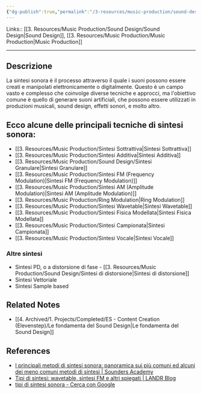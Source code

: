 ```yaml
---
{"dg-publish":true,"permalink":"/3-resources/music-production/sound-design/sintesi-sonora/"}
---
```


Links:: [[3. Resources/Music Production/Sound Design/Sound Design\|Sound Design]], [[3. Resources/Music Production/Music Production\|Music Production]]

---
## Descrizione 

La sintesi sonora è il processo attraverso il quale i suoni possono essere creati e manipolati elettronicamente o digitalmente. Questo è un campo vasto e complesso che coinvolge diverse tecniche e approcci, ma l'obiettivo comune è quello di generare suoni artificiali, che possono essere utilizzati in produzioni musicali, sound design, effetti sonori, e molto altro.

## Ecco alcune delle principali tecniche di sintesi sonora:

- [[3. Resources/Music Production/Sintesi Sottrattiva\|Sintesi Sottrattiva]]
- [[3. Resources/Music Production/Sintesi Additiva\|Sintesi Additiva]]
- [[3. Resources/Music Production/Sound Design/Sintesi Granulare\|Sintesi Granulare]]
- [[3. Resources/Music Production/Sintesi FM (Frequency Modulation)\|Sintesi FM (Frequency Modulation)]]
- [[3. Resources/Music Production/Sintesi AM (Amplitude Modulation)\|Sintesi AM (Amplitude Modulation)]]
- [[3. Resources/Music Production/Ring Modulation\|Ring Modulation]]
- [[3. Resources/Music Production/Sintesi Wavetable\|Sintesi Wavetable]]
- [[3. Resources/Music Production/Sintesi Fisica Modellata\|Sintesi Fisica Modellata]]
- [[3. Resources/Music Production/Sintesi Campionata\|Sintesi Campionata]]
- [[3. Resources/Music Production/Sintesi Vocale\|Sintesi Vocale]]


### Altre sintesi

- Sintesi PD, o a distorsione di fase - [[3. Resources/Music Production/Sound Design/Sintesi di distorsione\|Sintesi di distorsione]]
- Sintesi Vettoriale
- Sintesi Sample based



## Related Notes

- [[4. Archived/1. Projects/Completed/ES - Content Creation (Elevenstep)/Le fondamenta del Sound Design\|Le fondamenta del Sound Design]]



## References

- [I principali metodi di sintesi sonora: panoramica sui più comuni ed alcuni dei meno comuni metodi di sintesi | Sounders Academy](https://my.sounders.academy/blog/i-principali-metodi-di-sintesi-sonora-panoramica-sui-piu-comuni-ed-alcuni-dei-meno-comuni-metodi-di-sintesi/)
- [Tipi di sintesi: wavetable, sintesi FM e altri spiegati | LANDR Blog](https://blog.landr.com/it/tipi-di-sintesi-wavetable-sintesi-fm-e-altri-spiegati/)
- [tipi di sintesi sonora - Cerca con Google](https://www.google.com/search?q=tipi+di+sintesi+sonora&oq=tipi+di+sintesi+sonora&aqs=edge..69i57.3121j0j1&sourceid=chrome&ie=UTF-8)


